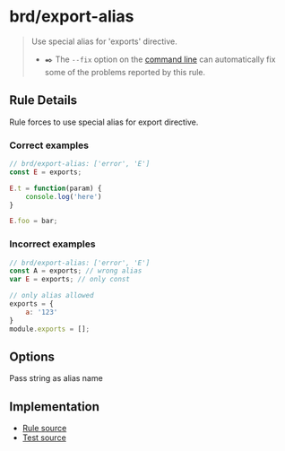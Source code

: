 # brd/export-alias
> Use special alias for 'exports' directive.
> - ✒️ The `--fix` option on the [command line](https://eslint.org/docs/user-guide/command-line-interface#fixing-problems) can automatically fix some of the problems reported by this rule.

## Rule Details
Rule forces to use special alias for export directive.

### Correct examples

```js
// brd/export-alias: ['error', 'E']
const E = exports;

E.t = function(param) {
    console.log('here')
}

E.foo = bar;
```

### Incorrect examples
```js
// brd/export-alias: ['error', 'E']
const A = exports; // wrong alias
var E = exports; // only const 

// only alias allowed
exports = {
    a: '123'
}
module.exports = [];
```

## Options

Pass string as alias name

## Implementation

- [Rule source](../../lib/rules/export-alias.js)
- [Test source](../../tests/lib/rules/export-alias.js)
